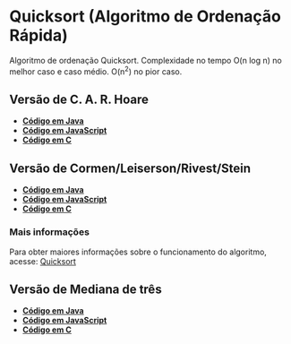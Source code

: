 # Quicksort (Algoritmo de Ordenação Rápida)

Algoritmo de ordenação Quicksort. Complexidade no tempo O(n log n) no melhor caso e caso médio. O(n<sup>2</sup>) no pior caso.

## Versão de C. A. R. Hoare
* [**Código em Java**](/Quicksort/Hoare%20e%20Cormen/Java/QuicksortHoare.java)
* [**Código em JavaScript**](/Quicksort/Hoare%20e%20Cormen/Quicksort.js)
* [**Código em C**](/Quicksort/Hoare%20e%20Cormen/Quicksort.c)

## Versão de Cormen/Leiserson/Rivest/Stein
* [**Código em Java**](/Quicksort/Hoare%20e%20Cormen/Java/QuicksortCormen.java)
* [**Código em JavaScript**](/Quicksort/Hoare%20e%20Cormen/Quicksort.js)
* [**Código em C**](/Quicksort/Hoare%20e%20Cormen/Quicksort.c)

### Mais informações
Para obter maiores informações sobre o funcionamento do algoritmo, acesse: [Quicksort](https://www.blogcyberini.com/2018/08/quicksort-analise-e-implementacoes.html)

## Versão de Mediana de três
* [**Código em Java**](/Quicksort/MedianaDeTres/QuicksortMedianaDeTres.java)
* [**Código em JavaScript**](/Quicksort/MedianaDeTres/QuicksortMedianaDeTres.js)
* [**Código em C**](/Quicksort/MedianaDeTres/QuicksortMedianaDeTres.c)
